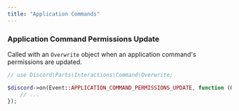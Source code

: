 ```yaml
---
title: "Application Commands"
---
```


### Application Command Permissions Update

Called with an `Overwrite` object when an application command's permissions are updated.

```php
// use Discord\Parts\Interactions\Command\Overwrite;

$discord->on(Event::APPLICATION_COMMAND_PERMISSIONS_UPDATE, function (Overwrite $overwrite, Discord $discord, Overwrite $oldOverwrite) {
    // ...
});
```
